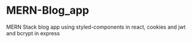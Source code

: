 # MERN-Blog_app
MERN Stack blog app using styled-components in react, cookies and jwt and bcrypt in express
